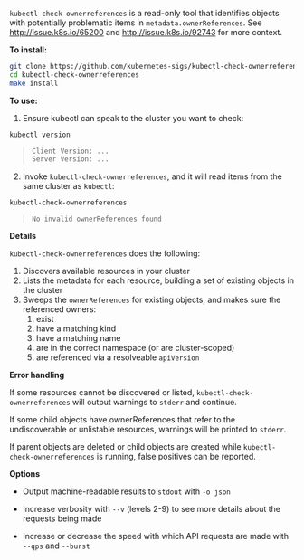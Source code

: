 `kubectl-check-ownerreferences` is a read-only tool that identifies objects with potentially 
problematic items in `metadata.ownerReferences`. See http://issue.k8s.io/65200
and http://issue.k8s.io/92743 for more context.

**To install:**

```sh
git clone https://github.com/kubernetes-sigs/kubectl-check-ownerreferences.git
cd kubectl-check-ownerreferences
make install
```

**To use:**

1. Ensure kubectl can speak to the cluster you want to check:

```sh
kubectl version
```

> ```sh
> Client Version: ...
> Server Version: ...
> ```

2. Invoke `kubectl-check-ownerreferences`, and it will read items from the same cluster as `kubectl`:

```sh
kubectl-check-ownerreferences 
```

> ```
> No invalid ownerReferences found
> ```

**Details**

`kubectl-check-ownerreferences` does the following:
1. Discovers available resources in your cluster
2. Lists the metadata for each resource, building a set of existing objects in the cluster
3. Sweeps the `ownerReferences` for existing objects, and makes sure the referenced owners:
   1. exist
   2. have a matching kind
   3. have a matching name
   4. are in the correct namespace (or are cluster-scoped)
   5. are referenced via a resolveable `apiVersion`

**Error handling**

If some resources cannot be discovered or listed,
`kubectl-check-ownerreferences` will output warnings to `stderr` and continue.

If some child objects have ownerReferences that refer to the
undiscoverable or unlistable resources, warnings will be printed to `stderr`.

If parent objects are deleted or child objects are created
while `kubectl-check-ownerreferences` is running, false positives can be reported.

**Options**

* Output machine-readable results to `stdout` with `-o json`

* Increase verbosity with `--v` (levels 2-9) to see more details about the requests being made

* Increase or decrease the speed with which API requests are made with `--qps` and `--burst`
